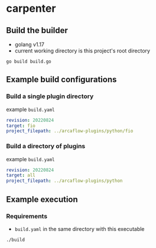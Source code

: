 # carpenter

## Build the builder

* golang v1.17
* current working directory is this project's root directory

```shell
go build build.go
```

## Example build configurations

### Build a single plugin directory

example `build.yaml`
```yaml
revision: 20220824
target: fio
project_filepath: ../arcaflow-plugins/python/fio
```

### Build a directory of plugins

example `build.yaml`
```yaml
revision: 20220824
target: all
project_filepath: ../arcaflow-plugins/python
```

## Example execution

### Requirements

* `build.yaml` in the same directory with this executable

```shell
./build
```
